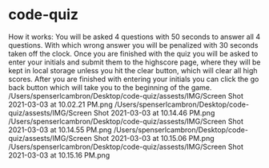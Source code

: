 # code-quiz
How it works:
You will be asked 4 questions with 50 seconds to answer all 4 questions. With which wrong answer you will be penalized with 30 seconds taken off the clock. 
Once you are finished with the quiz you will be asked to enter your initials and submit them to the highscore page, where they will be kept in local storage unless you hit the clear button, which will clear all high scores. 
After you are finished with entering your initials you can click the go back button which will take you to the beginning of the game.
/Users/spenserlcambron/Desktop/code-quiz/assests/IMG/Screen Shot 2021-03-03 at 10.02.21 PM.png
/Users/spenserlcambron/Desktop/code-quiz/assests/IMG/Screen Shot 2021-03-03 at 10.14.46 PM.png
/Users/spenserlcambron/Desktop/code-quiz/assests/IMG/Screen Shot 2021-03-03 at 10.14.55 PM.png
/Users/spenserlcambron/Desktop/code-quiz/assests/IMG/Screen Shot 2021-03-03 at 10.15.06 PM.png
/Users/spenserlcambron/Desktop/code-quiz/assests/IMG/Screen Shot 2021-03-03 at 10.15.16 PM.png
